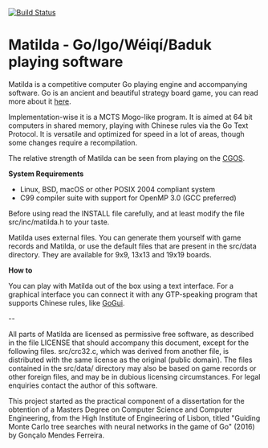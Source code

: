[![Build Status](https://travis-ci.org/gonmf/matilda.svg?branch=master)](https://travis-ci.org/gonmf/matilda)

Matilda - Go/Igo/Wéiqí/Baduk playing software
===

Matilda is a competitive computer Go playing engine and accompanying software. Go is an ancient and beautiful strategy board game, you can read more about it [here](http://senseis.xmp.net/?WhatIsGo).

Implementation-wise it is a MCTS Mogo-like program. It is aimed at 64 bit computers in shared memory, playing with Chinese rules via the Go Text Protocol. It is versatile and optimized for speed in a lot of areas, though some changes require a recompilation.

The relative strength of Matilda can be seen from playing on the [CGOS](http://www.yss-aya.com/cgos/9x9/standings.html).

**System Requirements**

  - Linux, BSD, macOS or other POSIX 2004 compliant system
  - C99 compiler suite with support for OpenMP 3.0 (GCC preferred)

Before using read the INSTALL file carefully, and at least modify the file src/inc/matilda.h to your taste.

Matilda uses external files. You can generate them yourself with game records and Matilda, or use the default files that are present in the src/data directory. They are available for 9x9, 13x13 and 19x19 boards.

**How to**

You can play with Matilda out of the box using a text interface. For a graphical interface you can connect it with any GTP-speaking program that supports Chinese rules, like [GoGui](http://gogui.sourceforge.net/).

--

All parts of Matilda are licensed as permissive free software, as described in the file LICENSE that should accompany this document, except for the following files. src/crc32.c, which was derived from another file, is distributed with the same license as the original (public domain). The files contained in the src/data/ directory may also be based on game records or other foreign files, and may be in dubious licensing circumstances. For legal enquiries contact the author of this software.

This project started as the practical component of a dissertation for the obtention of a Masters Degree on Computer Science and Computer Engineering, from the High Institute of Engineering of Lisbon, titled "Guiding Monte Carlo tree searches with neural networks in the game of Go" (2016) by Gonçalo Mendes Ferreira.
